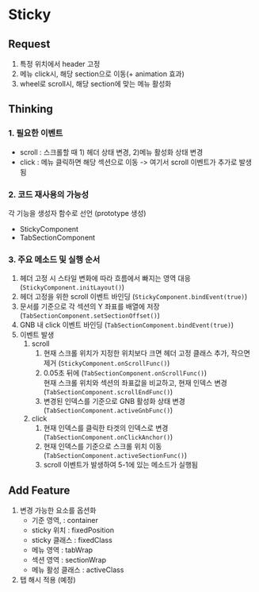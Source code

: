 # Sticky
## Request
1. 특정 위치에서 header 고정
2. 메뉴 click시, 해당 section으로 이동(+ animation 효과)
3. wheel로 scroll시, 해당 section에 맞는 메뉴 활성화

## Thinking
### 1. 필요한 이벤트
- scroll : 스크롤할 때 1) 헤더 상태 변경, 2)메뉴 활성화 상태 변경
- click : 메뉴 클릭하면 해당 섹션으로 이동 -> 여기서 scroll 이벤트가 추가로 발생됨

### 2. 코드 재사용의 가능성
각 기능을 생성자 함수로 선언 (prototype 생성)
- StickyComponent
- TabSectionComponent

### 3. 주요 메소드 및 실행 순서
1. 헤더 고정 시 스타일 변화에 따라 흐름에서 빠지는 영역 대응 (`StickyComponent.initLayout()`)
2. 헤더 고정을 위한 scroll 이벤트 바인딩 (`StickyComponent.bindEvent(true)`)
3. 문서를 기준으로 각 섹션의 Y 좌표를 배열에 저장(`TabSectionComponent.setSectionOffset()`)
4. GNB 내 click 이벤트 바인딩 (`TabSectionComponent.bindEvent(true)`)
5. 이벤트 발생
	1. scroll
		1. 현재 스크롤 위치가 지정한 위치보다 크면 헤더 고정 클래스 추가, 작으면 제거 (`StickyComponent.onScrollFunc()`)
		2. 0.05초 뒤에 (`TabSectionComponent.onScrollFunc()`)<br>
		현재 스크롤 위치와 섹션의 좌표값을 비교하고, 현재 인덱스 변경 (`TabSectionComponent.scrollEndFunc()`)
		3. 변경된 인덱스를 기준으로 GNB 활성화 상태 변경 (`TabSectionComponent.activeGnbFunc()`)
	2. click
		1. 현재 인덱스를 클릭한 타겟의 인덱스로 변경 (`TabSectionComponent.onClickAnchor()`)
		2. 현재 인덱스를 기준으로 스크롤 위치 이동(`TabSectionComponent.activeSectionFunc()`)
		3. scroll 이벤트가 발생하여 5-1에 있는 메소드가 실행됨

## Add Feature
1. 변경 가능한 요소를 옵션화
	- 기준 영역, : container
	- sticky 위치 : fixedPosition
	- sticky 클래스 : fixedClass
	- 메뉴 영역 : tabWrap
	- 섹션 영역 : sectionWrap
	- 메뉴 활성 클래스 : activeClass
2. 탭 해시 적용 (예정)